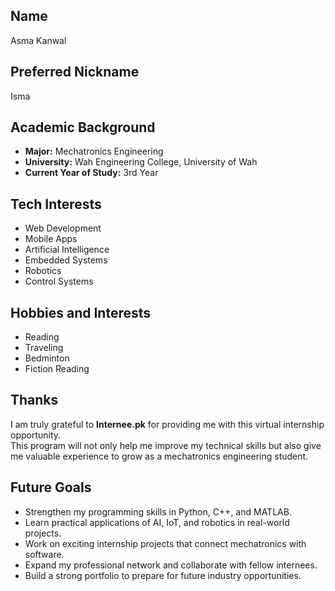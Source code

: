 

##  Name
Asma Kanwal

##  Preferred Nickname
Isma

##  Academic Background
- **Major:** Mechatronics Engineering  
- **University:** Wah Engineering College, University of Wah  
- **Current Year of Study:** 3rd Year

##  Tech Interests
- Web Development  
- Mobile Apps  
- Artificial Intelligence
- Embedded Systems
- Robotics
- Control Systems 

##  Hobbies and Interests
- Reading  
- Traveling
- Bedminton
- Fiction Reading

##  Thanks
I am truly grateful to **Internee.pk** for providing me with this virtual internship opportunity.  
This program will not only help me improve my technical skills but also give me valuable experience to grow as a mechatronics engineering student.  


##  Future Goals
- Strengthen my programming skills in Python, C++, and MATLAB.  
- Learn practical applications of AI, IoT, and robotics in real-world projects.  
- Work on exciting internship projects that connect mechatronics with software.  
- Expand my professional network and collaborate with fellow internees.  
- Build a strong portfolio to prepare for future industry opportunities.  


